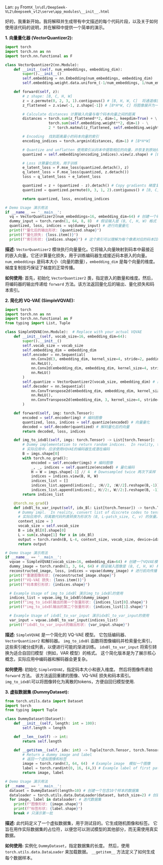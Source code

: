 Lan: `py` From`X_ln\dl/DeepSeek-VL2\deepseek_vl2\serve\app_modules\__init__.html`

好的，我重新开始。我将解释并生成带有中文描述的每个代码片段，以及关于如何使用该代码的说明，并在解释中提供一个简单的演示。

**1. 向量量化器 (VectorQuantizer2):**

```python
import torch
import torch.nn as nn
import torch.nn.functional as F

class VectorQuantizer2(nn.Module):
    def __init__(self, num_embeddings, embedding_dim):
        super().__init__()
        self.embedding = nn.Embedding(num_embeddings, embedding_dim)
        self.embedding.weight.data.uniform_(-1/num_embeddings, 1/num_embeddings)

    def forward(self, z):
        # z shape: [B, C, H, W]
        z = z.permute(0, 2, 3, 1).contiguous() # [B, H, W, C]  将通道维度移动到最后，方便处理
        z_flattened = z.view(-1, z.shape[-1]) # [B*H*W, C] 将图像展开为一维向量的集合

        # Calculate distances 计算输入向量与每个码本向量之间的距离
        distances = torch.sum(z_flattened**2, dim=1, keepdim=True) + \
                    torch.sum(self.embedding.weight**2, dim=1) - \
                    2 * torch.matmul(z_flattened, self.embedding.weight.t())

        # Encoding  找到距离最小的码本向量的索引
        encoding_indices = torch.argmin(distances, dim=1) # [B*H*W]

        # Quantize and unflatten 使用索引从码本中提取相应的向量，并恢复到原始形状
        quantized = self.embedding(encoding_indices).view(z.shape) # [B, H, W, C]

        # Loss 计算量化损失，用于训练
        e_latent_loss = F.mse_loss(quantized.detach(), z)
        q_latent_loss = F.mse_loss(quantized, z.detach())
        loss = q_latent_loss + e_latent_loss

        quantized = z + (quantized - z).detach() # Copy gradients 梯度复制，确保梯度能正确回传
        quantized = quantized.permute(0, 3, 1, 2).contiguous() # [B, C, H, W] 恢复通道维度到原始位置

        return quantized, loss, encoding_indices

# Demo Usage 演示用法
if __name__ == '__main__':
  vq = VectorQuantizer2(num_embeddings=16, embedding_dim=64) # 创建一个码本，包含16个64维向量
  dummy_input = torch.randn(1, 64, 8, 8)  # 假设输入是 (B, C, H, W) 格式  模拟一个编码器的输出
  quantized, loss, indices = vq(dummy_input) # 进行向量量化
  print(f"量化后的输出形状: {quantized.shape}")
  print(f"量化损失: {loss.item()}")
  print(f"索引形状: {indices.shape}") # 这个索引可以理解为每个像素对应的码本ID
```

**描述:** `VectorQuantizer2` 模块执行向量量化。它将输入向量映射到码本中最接近的嵌入向量。它还计算量化损失，用于训练编码器生成接近码本嵌入的向量。`num_embeddings` 是码本大小（向量的数量），`embedding_dim` 是每个向量的维度。梯度复制技巧保证了梯度的正常传播。

**如何使用:** 首先，初始化 `VectorQuantizer2` 类，指定嵌入的数量和维度。然后，将编码器的输出传递给 `forward` 方法。该方法返回量化后的输出、量化损失和码本索引。

**2. 简化的 VQ-VAE (SimpleVQVAE):**

```python
import torch
import torch.nn as nn
import torch.nn.functional as F
from typing import List, Tuple

class SimpleVQVAE(nn.Module):  # Replace with your actual VQVAE
    def __init__(self, vocab_size=16, embedding_dim=64):
        super().__init__()
        self.vocab_size = vocab_size
        self.embedding_dim = embedding_dim
        self.encoder = nn.Sequential(
            nn.Conv2d(3, embedding_dim, kernel_size=4, stride=2, padding=1), # 卷积层进行下采样
            nn.ReLU(),
            nn.Conv2d(embedding_dim, embedding_dim, kernel_size=4, stride=2, padding=1), # 再次卷积下采样
            nn.ReLU()
        )
        self.quantize = VectorQuantizer2(vocab_size, embedding_dim) # 向量量化层
        self.decoder = nn.Sequential(
            nn.ConvTranspose2d(embedding_dim, embedding_dim, kernel_size=4, stride=2, padding=1), # 反卷积层进行上采样
            nn.ReLU(),
            nn.ConvTranspose2d(embedding_dim, 3, kernel_size=4, stride=2, padding=1) # 反卷积恢复到原始图像通道数
        )

    def forward(self, img: torch.Tensor):
        encoded = self.encoder(img) # 编码图像
        quantized, loss, indices = self.quantize(encoded) # 向量量化
        decoded = self.decoder(quantized) # 解码量化后的向量
        return decoded, loss, indices

    def img_to_idxBl(self, imgs: torch.Tensor) -> List[torch.Tensor]:
        # Dummy implementation to return random indices.  In reality, this would use the VQVAE's encoder to generate latent codes.
        # 实际应用中，应该使用VQVAE的编码器生成潜在编码
        B = imgs.shape[0]
        with torch.no_grad():
            encoded = self.encoder(imgs) # 编码图像
            _, _, indices = self.quantize(encoded) # 量化编码
            H = W = imgs.shape[-1] // 4  # Downsampled twice 两次下采样
            indices = indices.view(B, H, W)
            indices_list = []
            indices_list.append(indices[:, :H//2, :W//2].reshape(B,-1)) # 切割并展平
            indices_list.append(indices[:, H//2:, W//2:].reshape(B, -1)) # 方便查看输出
        return indices_list

    @torch.no_grad()
    def idxBl_to_var_input(self, idx_Bl: List[torch.Tensor]) -> torch.Tensor:
      # Dummy impl.  In reality, convert list of discrete codes to tensor of shape (B, L-patch_size, C, v). C is context and v is vocab size.
      # 实际应用中，将离散代码列表转换为形状为 (B, L-patch_size, C, v) 的张量。 C是上下文，v是词汇大小。
      context_size = 3
      vocab_size = self.vocab_size
      B = idx_Bl[0].shape[0]
      L = sum(x.shape[1] for x in idx_Bl)
      output = torch.randn(B, L-4, context_size, vocab_size, device=idx_Bl[0].device)
      return output

# Demo Usage 演示用法
if __name__ == '__main__':
  vqvae = SimpleVQVAE(vocab_size=16, embedding_dim=64) # 创建一个VQVAE模型
  dummy_image = torch.randn(1, 3, 64, 64) # 假设输入图像是 (B, C, H, W) 格式  模拟一个输入图像
  reconstructed_image, loss, indices = vqvae(dummy_image) # 进行前向传播
  print(f"重建图像形状: {reconstructed_image.shape}")
  print(f"VQ-VAE 损失: {loss.item()}")
  print(f"码本索引形状: {indices.shape}")

  # Example Usage of img_to_idxBl 演示img_to_idxBl的使用
  indices_list = vqvae.img_to_idxBl(dummy_image)
  print(f"img_to_idxBl输出的第一个张量形状: {indices_list[0].shape}")
  print(f"img_to_idxBl输出的第二个张量形状: {indices_list[1].shape}")

  # Example Usage of idxBl_to_var_input 演示idxBl_to_var_input的使用
  var_input = vqvae.idxBl_to_var_input(indices_list)
  print(f"idxBl_to_var_input的输出形状: {var_input.shape}")
```

**描述:** `SimpleVQVAE` 是一个简化的 VQ-VAE 模型。 它包括编码器、`VectorQuantizer2` 和解码器。 `img_to_idxBl` 函数将图像编码并检索量化索引，这些索引被分成列表，以便进行可能的渐进训练。 `idxBl_to_var_input` 将索引转换为适合自回归模型（例如，VAR 模型）的格式。 这个简化版本是为了展示核心概念，实际应用中编码器和解码器会更复杂。

**如何使用:**  初始化 `SimpleVQVAE`，指定码本大小和嵌入维度。 然后将图像传递给 `forward` 方法。  该方法返回重建的图像、VQ-VAE 损失和码本索引。 `img_to_idxBl`可以将图像转化为离散的tokens，方便自回归模型使用.

**3. 虚拟数据集 (DummyDataset):**

```python
from torch.utils.data import Dataset
import torch
from typing import Tuple

class DummyDataset(Dataset):
    def __init__(self, length: int = 100):
        self.length = length

    def __len__(self) -> int:
        return self.length

    def __getitem__(self, idx: int) -> Tuple[torch.Tensor, torch.Tensor]:
        # Return a dummy image and label
        # 返回一个虚拟图像和标签
        image = torch.randn(3, 64, 64)  # Example image  模拟一个图像
        label = torch.randint(0, 16, (4,)) # Example label of first patch idxs  模拟一个标签,  这里假设标签是前4个patch的索引
        return image, label

# Demo Usage 演示用法
if __name__ == '__main__':
  dataset = DummyDataset(length=10) # 创建一个包含10个样本的数据集
  dataloader = torch.utils.data.DataLoader(dataset, batch_size=2) # 创建一个DataLoader，batch size为2
  for image, label in dataloader: # 迭代数据集
    print(f"图像形状: {image.shape}")
    print(f"标签形状: {label.shape}")
    break # 只演示第一批
```

**描述:** 此代码定义了一个虚拟数据集，用于测试目的。它生成随机图像和标签。 它旨在用作实际数据集的占位符，以便您可以测试模型的其他部分，而无需使用真实数据。

**如何使用:** 实例化 `DummyDataset`，指定数据集的长度。 然后，使用 `torch.utils.data.DataLoader` 来加载数据。 `__getitem__` 方法定义了如何生成每个数据样本。
